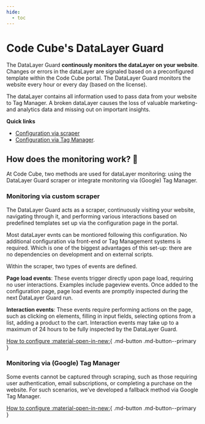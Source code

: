 ```yaml
---
hide:
  - toc
---
```



# Code Cube's DataLayer Guard 
The DataLayer Guard **continously monitors the dataLayer on your website**. Changes or errors in the dataLayer are signaled based on a preconfigured template within the Code Cube portal. The DataLayer Guard monitors the website every hour or every day (based on the license).

The dataLayer contains all information used to pass data from your website to Tag Manager. A broken dataLayer causes the loss of valuable marketing- and analytics data and missing out on important insights.

**Quick links**

- [Configuration via scraper](https://docs.code-cube.io/datalayer-guard/scraped-events/)
- [Configuration via Tag Manager](https://docs.code-cube.io/datalayer-guard/scraped-events/).

## How does the monitoring work? 🔎
At Code Cube, two methods are used for dataLayer monitoring: using the DataLayer Guard scraper or integrate monitoring via (Google) Tag Manager.

### Monitoring via custom scraper
The DataLayer Guard acts as a scraper, continuously visiting your website, navigating through it, and performing various interactions based on predefined templates set up via the configuration page in the portal.

Most dataLayer evnts can be montiored following this configuration. No additional configuration via front-end or Tag Management systems is required. Which is one of the biggest advantages of this set-up: there are no dependencies on development and on external scripts.

Within the scraper, two types of events are defined. 

**Page load events**: These events trigger directly upon page load, requiring no user interactions. Examples include pageview events. Once added to the configuration page, page load events are promptly inspected during the next DataLayer Guard run.

**Interaction events**: These events require performing actions on the page, such as clicking on elements, filling in input fields, selecting options from a list, adding a product to the cart. Interaction events may take up to a maximum of 24 hours to be fully inspected by the DataLayer Guard.

[How to configure :material-open-in-new:](https://docs.code-cube.io/datalayer-guard/scraped-events/){ .md-button .md-button--primary }

### Monitoring via (Google) Tag Manager
Some events cannot be captured through scraping, such as those requiring user authentication, email subscriptions, or completing a purchase on the website. For such scenarios, we've developed a fallback method via Google Tag Manager.

[How to configure :material-open-in-new:](https://docs.code-cube.io/datalayer-guard/events-tag-manager/){ .md-button .md-button--primary }
